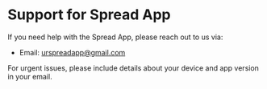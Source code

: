 # Support for Spread App

If you need help with the Spread App, please reach out to us via:
- Email: urspreadapp@gmail.com

For urgent issues, please include details about your device and app version in your email.
